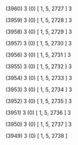 (3960) 3 (0) [ 1, 5, 2727 ] 3 


(3959) 3 (0) [ 1, 5, 2728 ] 3 


(3958) 3 (0) [ 1, 5, 2729 ] 3 


(3957) 3 (0) [ 1, 5, 2730 ] 3 


(3956) 3 (0) [ 1, 5, 2731 ] 3 


(3955) 3 (0) [ 1, 5, 2732 ] 3 


(3954) 3 (0) [ 1, 5, 2733 ] 3 


(3953) 3 (0) [ 1, 5, 2734 ] 3 


(3952) 3 (0) [ 1, 5, 2735 ] 3 


(3951) 3 (0) [ 1, 5, 2736 ] 3 


(3950) 3 (0) [ 1, 5, 2737 ] 3 


(3949) 3 (0) [ 1, 5, 2738 ]  

